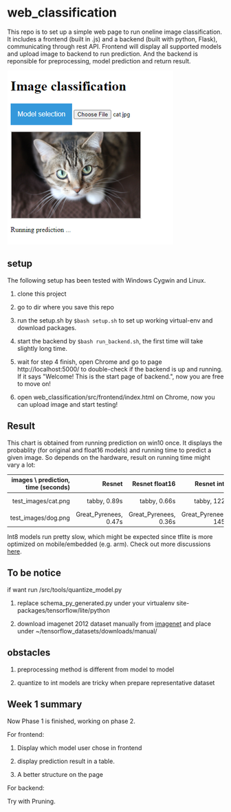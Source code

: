 # web_classification

This repo is to set up a simple web page to run oneline image classification. It includes a frontend (built in .js) and a backend (built with python, Flask), communicating through rest API. Frontend will display all supported models and upload image to backend to run prediction. And the backend is reponsible for preprocessing, model prediction and return result.

![frontend](frontend.png)

## setup ##

The following setup has been tested with Windows Cygwin and Linux.

1. clone this project 

2. go to dir where you save this repo

3. run the setup.sh by `$bash setup.sh` to set up working virtual-env and download packages.

4. start the backend by `$bash run_backend.sh`, the first time will take slightly long time.

5. wait for step 4 finish, open Chrome and go to page http://localhost:5000/ to double-check if the backend is up and running. If it says "Welcome! This is the start page of backend.", now you are free to move on!

6. open web_classification/src/frontend/index.html on Chrome, now you can upload image and start testing!

## Result ##

This chart is obtained from running prediction on win10 once. It displays the probablity (for original and float16 models) and running time to predict a given image. So depends on the hardware, result on running time might vary a lot:

| images \ prediction, time (seconds) | Resnet | Resnet float16 | Resnet int8 | Xception | Xception float16 | Xception int8 | mobilenet | mobilenet float16 | mobilenet int8 |
| -----:|------:| -----:|-----:|-----:|-----:|-----:|-----:|-----:|-----:|
|test_images/cat.png  | tabby, 0.89s|tabby, 0.66s| tabby, 122s|tabby, 1.07s|tabby, 1.6s|tabby, 282s|tabby, 0.68s|tabby, 0.56s|tabby, 20s|
|test_images/dog.png     | Great_Pyrenees, 0.47s|Great_Pyrenees, 0.36s|Great_Pyrenees, 145s|white_wolf, 0.57s|white_wolf, 1.4s| white_wolf, 253s|Eskimo_dog, 0.34s|Eskimo_dog, 0.17s|Eskimo_dog, 23s|

Int8 models run pretty slow, which might be expected since tflite is more optimized on mobile/embedded (e.g. arm). Check out more discussions [here](https://github.com/tensorflow/tensorflow/issues/40183).


## To be notice ##

if want run /src/tools/quantize_model.py

1. replace schema_py_generated.py under your virtualenv site-packages/tensorflow/lite/python

2. download imagenet 2012 dataset manually from [imagenet](http://www.image-net.org/challenges/LSVRC/2012/downloads) and place under ~/tensorflow_datasets/downloads/manual/


## obstacles ##

1. preprocessing method is different from model to model

2. quantize to int models are tricky when prepare representative dataset


## Week 1 summary ##

Now Phase 1 is finished, working on phase 2.

For frontend:

1. Display which model user chose in frontend

2. display prediction result in a table.

3. A better structure on the page

For backend:

Try with Pruning.